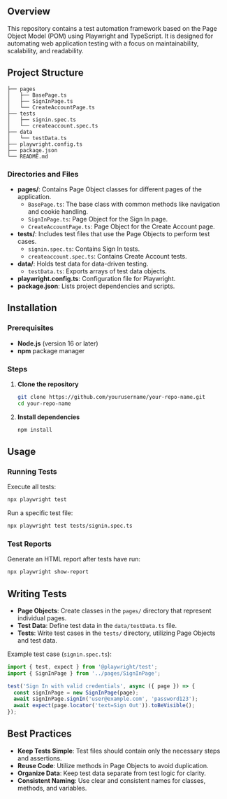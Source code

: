 ## Overview

This repository contains a test automation framework based on the Page Object Model (POM) using Playwright and TypeScript. It is designed for automating web application testing with a focus on maintainability, scalability, and readability.

## Project Structure

```
├── pages
│   ├── BasePage.ts
│   ├── SignInPage.ts
│   └── CreateAccountPage.ts
├── tests
│   ├── signin.spec.ts
│   └── createaccount.spec.ts
├── data
│   └── testData.ts
├── playwright.config.ts
├── package.json
└── README.md
```

### Directories and Files

- **pages/**: Contains Page Object classes for different pages of the application.
  - `BasePage.ts`: The base class with common methods like navigation and cookie handling.
  - `SignInPage.ts`: Page Object for the Sign In page.
  - `CreateAccountPage.ts`: Page Object for the Create Account page.
- **tests/**: Includes test files that use the Page Objects to perform test cases.
  - `signin.spec.ts`: Contains Sign In tests.
  - `createaccount.spec.ts`: Contains Create Account tests.
- **data/**: Holds test data for data-driven testing.
  - `testData.ts`: Exports arrays of test data objects.
- **playwright.config.ts**: Configuration file for Playwright.
- **package.json**: Lists project dependencies and scripts.

## Installation

### Prerequisites

- **Node.js** (version 16 or later)
- **npm** package manager

### Steps

1. **Clone the repository**

   ```bash
   git clone https://github.com/yourusername/your-repo-name.git
   cd your-repo-name
   ```

2. **Install dependencies**

   ```bash
   npm install
   ```

## Usage

### Running Tests

Execute all tests:

```bash
npx playwright test
```

Run a specific test file:

```bash
npx playwright test tests/signin.spec.ts
```

### Test Reports

Generate an HTML report after tests have run:

```bash
npx playwright show-report
```

## Writing Tests

- **Page Objects**: Create classes in the `pages/` directory that represent individual pages.
- **Test Data**: Define test data in the `data/testData.ts` file.
- **Tests**: Write test cases in the `tests/` directory, utilizing Page Objects and test data.

Example test case (`signin.spec.ts`):

```typescript
import { test, expect } from '@playwright/test';
import { SignInPage } from '../pages/SignInPage';

test('Sign In with valid credentials', async ({ page }) => {
  const signInPage = new SignInPage(page);
  await signInPage.signIn('user@example.com', 'password123');
  await expect(page.locator('text=Sign Out')).toBeVisible();
});
```

## Best Practices

- **Keep Tests Simple**: Test files should contain only the necessary steps and assertions.
- **Reuse Code**: Utilize methods in Page Objects to avoid duplication.
- **Organize Data**: Keep test data separate from test logic for clarity.
- **Consistent Naming**: Use clear and consistent names for classes, methods, and variables.
